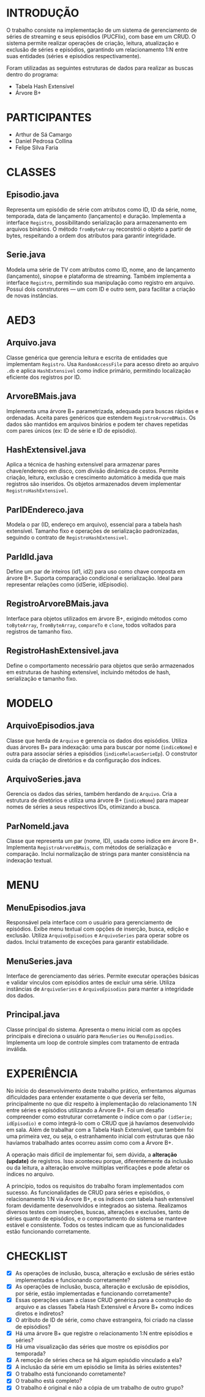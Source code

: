 # INTRODUÇÃO

O trabalho consiste na implementação de um sistema de gerenciamento de séries de streaming e seus episódios (PUCFlix), com base em um CRUD. O sistema permite realizar operações de criação, leitura, atualização e exclusão de séries e episódios, garantindo um relacionamento 1:N entre suas entidades (séries e episódios respectivamente).

Foram utilizadas as seguintes estruturas de dados para realizar as buscas dentro do programa:

- Tabela Hash Extensível
- Árvore B+

# PARTICIPANTES

- Arthur de Sá Camargo  
- Daniel Pedrosa Collina  
- Felipe Silva Faria  

# CLASSES

## Episodio.java
Representa um episódio de série com atributos como ID, ID da série, nome, temporada, data de lançamento (lançamento) e duração. Implementa a interface `Registro`, possibilitando serialização para armazenamento em arquivos binários. O método `fromByteArray` reconstrói o objeto a partir de bytes, respeitando a ordem dos atributos para garantir integridade.

## Serie.java
Modela uma série de TV com atributos como ID, nome, ano de lançamento (lançamento), sinopse e plataforma de streaming. Também implementa a interface `Registro`, permitindo sua manipulação como registro em arquivo. Possui dois construtores — um com ID e outro sem, para facilitar a criação de novas instâncias.

# AED3

## Arquivo.java
Classe genérica que gerencia leitura e escrita de entidades que implementam `Registro`. Usa `RandomAccessFile` para acesso direto ao arquivo `.db` e aplica `HashExtensivel` como índice primário, permitindo localização eficiente dos registros por ID.

## ArvoreBMais.java
Implementa uma árvore B+ parametrizada, adequada para buscas rápidas e ordenadas. Aceita pares genéricos que estendem `RegistroArvoreBMais`. Os dados são mantidos em arquivos binários e podem ter chaves repetidas com pares únicos (ex: ID de série e ID de episódio).

## HashExtensivel.java
Aplica a técnica de hashing extensível para armazenar pares chave/endereço em disco, com divisão dinâmica de cestos. Permite criação, leitura, exclusão e crescimento automático à medida que mais registros são inseridos. Os objetos armazenados devem implementar `RegistroHashExtensivel`.

## ParIDEndereco.java
Modela o par (ID, endereço em arquivo), essencial para a tabela hash extensível. Tamanho fixo e operações de serialização padronizadas, seguindo o contrato de `RegistroHashExtensivel`.

## ParIdId.java
Define um par de inteiros (id1, id2) para uso como chave composta em árvore B+. Suporta comparação condicional e serialização. Ideal para representar relações como (idSerie, idEpisodio).

## RegistroArvoreBMais.java
Interface para objetos utilizados em árvore B+, exigindo métodos como `toByteArray`, `fromByteArray`, `compareTo` e `clone`, todos voltados para registros de tamanho fixo.

## RegistroHashExtensivel.java
Define o comportamento necessário para objetos que serão armazenados em estruturas de hashing extensível, incluindo métodos de hash, serialização e tamanho fixo.

# MODELO

## ArquivoEpisodios.java
Classe que herda de `Arquivo` e gerencia os dados dos episódios. Utiliza duas árvores B+ para indexação: uma para buscar por nome (`indiceNome`) e outra para associar séries a episódios (`indiceRelacaoSerieEp`). O construtor cuida da criação de diretórios e da configuração dos índices.

## ArquivoSeries.java
Gerencia os dados das séries, também herdando de `Arquivo`. Cria a estrutura de diretórios e utiliza uma árvore B+ (`indiceNome`) para mapear nomes de séries a seus respectivos IDs, otimizando a busca.

## ParNomeId.java
Classe que representa um par (nome, ID), usada como índice em árvore B+. Implementa `RegistroArvoreBMais`, com métodos de serialização e comparação. Inclui normalização de strings para manter consistência na indexação textual.

# MENU

## MenuEpisodios.java
Responsável pela interface com o usuário para gerenciamento de episódios. Exibe menu textual com opções de inserção, busca, edição e exclusão. Utiliza `ArquivoEpisodios` e `ArquivoSeries` para operar sobre os dados. Inclui tratamento de exceções para garantir estabilidade.

## MenuSeries.java
Interface de gerenciamento das séries. Permite executar operações básicas e validar vínculos com episódios antes de excluir uma série. Utiliza instâncias de `ArquivoSeries` e `ArquivoEpisodios` para manter a integridade dos dados.

## Principal.java
Classe principal do sistema. Apresenta o menu inicial com as opções principais e direciona o usuário para `MenuSeries` ou `MenuEpisodios`. Implementa um loop de controle simples com tratamento de entrada inválida.

# EXPERIÊNCIA

No início do desenvolvimento deste trabalho prático, enfrentamos algumas dificuldades para entender exatamente o que deveria ser feito, principalmente no que diz respeito à implementação do relacionamento 1:N entre séries e episódios utilizando a Árvore B+. Foi um desafio compreender como estruturar corretamente o índice com o par `(idSerie; idEpisodio)` e como integrá-lo com o CRUD que já havíamos desenvolvido em sala. Além de trabalhar com a Tabela Hash Extensível, que também foi uma primeira vez, ou seja, o estranhamento inicial com estruturas que não havíamos trabalhado antes ocorreu assim como com a Árvore B+.

A operação mais difícil de implementar foi, sem dúvida, a **alteração (update)** de registros. Isso aconteceu porque, diferentemente da inclusão ou da leitura, a alteração envolve múltiplas verificações e pode afetar os índices no arquivo.

A princípio, todos os requisitos do trabalho foram implementados com sucesso. As funcionalidades de CRUD para séries e episódios, o relacionamento 1:N via Árvore B+, e os índices com tabela hash extensível foram devidamente desenvolvidos e integrados ao sistema. Realizamos diversos testes com inserções, buscas, alterações e exclusões, tanto de séries quanto de episódios, e o comportamento do sistema se manteve estável e consistente. Todos os testes indicam que as funcionalidades estão funcionando corretamente.

# CHECKLIST

- [x] As operações de inclusão, busca, alteração e exclusão de séries estão implementadas e funcionando corretamente?  
- [x] As operações de inclusão, busca, alteração e exclusão de episódios, por série, estão implementadas e funcionando corretamente?  
- [x] Essas operações usam a classe CRUD genérica para a construção do arquivo e as classes Tabela Hash Extensível e Árvore B+ como índices diretos e indiretos?  
- [x] O atributo de ID de série, como chave estrangeira, foi criado na classe de episódios?  
- [x] Há uma árvore B+ que registre o relacionamento 1:N entre episódios e séries?  
- [x] Há uma visualização das séries que mostre os episódios por temporada?  
- [x] A remoção de séries checa se há algum episódio vinculado a ela?  
- [x] A inclusão da série em um episódio se limita às séries existentes?  
- [x] O trabalho está funcionando corretamente?  
- [x] O trabalho está completo?  
- [x] O trabalho é original e não a cópia de um trabalho de outro grupo?  
